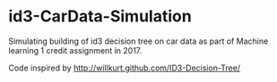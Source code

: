 # id3-CarData-Simulation
Simulating building of id3 decision tree on car data as part of Machine learning 1 credit assignment in 2017. 

Code inspired by http://willkurt.github.com/ID3-Decision-Tree/

